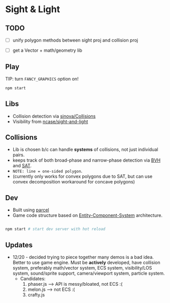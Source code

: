 Sight & Light
===============

TODO
---
- [ ] unify polygon methods between sight proj and collision proj
- [ ] get a Vector + math/geometry lib



Play
---

TIP: turn `FANCY_GRAPHICS` option on!

```bash
npm start
```


Libs
---

* Collision detection via [sinova/Collisions](https://sinova.github.io/Collisions)
* Visibility from [ncase/sight-and-light](http://ncase.github.io/sight-and-light)

Collisions
---
 - Lib is chosen b/c can handle **systems** of collisions, not just individual pairs.
 - keeps track of both broad-phase and narrow-phase detection via [BVH](https://en.wikipedia.org/wiki/Bounding_volume_hierarchy) and [SAT](https://en.wikipedia.org/wiki/Separating_axis_theorem). 
 - `NOTE: line = one-sided polygon`.
 - (currently only works for convex polygons due to SAT, but can use convex decomposition workaround for concave polygons)

Dev
---
* Built using [parcel](https://parceljs.org/)
* Game code structure based on [Entity-Component-System](https://en.wikipedia.org/wiki/Entity%E2%80%93component%E2%80%93system) architecture.

```bash

npm start # start dev server with hot reload

```


Updates
---

- 12/20 - decided trying to piece together many demos is a bad idea. Better to use game engine. Must be **actively** developed, have collision system, preferably math/vector system, ECS system, visibility/LOS system, sound/sprite support, camera/viewport system, particle system.
    * Candidates: 
        1. phaser.js --> API is messy/bloated, not ECS :(
        2. melon.js --> not ECS :(
        3. crafty.js